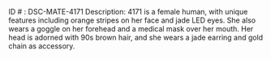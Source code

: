 ID # : DSC-MATE-4171
Description: 4171 is a female human, with unique features including orange stripes on her face and jade LED eyes. She also wears a goggle on her forehead and a medical mask over her mouth. Her head is adorned with 90s brown hair, and she wears a jade earring and gold chain as accessory. 